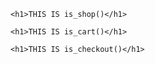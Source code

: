 

<?php if(is_shop()): ?>
    <h1>THIS IS is_shop()</h1>
<?php endif; ?>
<?php if(is_cart()): ?>
    <h1>THIS IS is_cart()</h1>
<?php endif; ?>
 <?php if(is_checkout()): ?>
    <h1>THIS IS is_checkout()</h1>
<?php endif; ?>


<?php if(function_exists('is_woocommerce') && ( is_shop()||is_cart()||is_checkout())){ ?>
<style>
.woocommerce [class*="button"], table.shop_table thead th { background: #5BC500 !important;  color:#ffffff !important;}
p.stock, span.price, p.price, table.group_table td.price span.amount, .woocommerce.box ins, .woocommerce.box span.amount, .woocommerce .star-rating span, .woocommerce-page .star-rating span { color: #5BC500; }
.woocommerce .button, table.shop_table thead th { background: #5BC500 !important; color: #ffffff !important; }
.page-numbers li .current, .page-numbers a:hover, .widget_price_filter .ui-slider .ui-slider-range, .woocommerce-main-image.zoom .dp-wc-zoom > span > span, .wc-product-overlay .dp-wc-view > span > span, .woocommerce-main-image.zoom .dp-wc-zoom > span > span, .woocommerce-message, .woocommerce-error, .woocommerce-info, #payment div.payment_box, ul.products li.product .onsale, span.onsale { background-color: #5BC500; color: #ffffff !important; }
.woocommerce .button:hover, table.cart a.remove, #content table.cart a.remove { background-color: #5BC500 !important; color: #ffffff !important; }
.product-subtotal span.amount { color: #5BC500; }
table.shop_table th { background: #fff; color: #000; }
    .woocommerce .button, table.shop_table thead th {background: #5BC500!important; color: #ffffff!important; }
    .woocommerce-info {background: #5BC500!important; color: #ffffff!important; }
    .page-numbers li .current, .page-numbers a:hover, .widget_price_filter .ui-slider .ui-slider-range, .woocommerce-main-image.zoom .dp-wc-zoom > span > span, .wc-product-overlay .dp-wc-view > span > span, .woocommerce-main-image.zoom .dp-wc-zoom > span > span, .woocommerce-message, .woocommerce-error, .woocommerce-info, #payment div.payment_box, ul.products li.product .onsale, span.onsale {background: #5BC500!important; color: #ffffff!important; }
</style>
<?php } ?>


<meta name="google-site-verification" content="UEUX6bi6A-QBph5GihC8gtTtbGEt6ZazAEscS8XGLM0" />

<!-- Facebook Pixel Code -->
<script>
!function(f,b,e,v,n,t,s){if(f.fbq)return;n=f.fbq=function(){n.callMethod?
n.callMethod.apply(n,arguments):n.queue.push(arguments)};if(!f._fbq)f._fbq=n;
n.push=n;n.loaded=!0;n.version='2.0';n.queue=[];t=b.createElement(e);t.async=!0;
t.src=v;s=b.getElementsByTagName(e)[0];s.parentNode.insertBefore(t,s)}(window,
document,'script','https://connect.facebook.net/en_US/fbevents.js');
fbq('init', '117697075275340'); // Insert your pixel ID here.
fbq('track', 'PageView');
</script>
<noscript><img height="1" width="1" style="display:none"
src="https://www.facebook.com/tr?id=117697075275340&ev=PageView&noscript=1"
/></noscript>
<!-- DO NOT MODIFY -->
<!-- End Facebook Pixel Code -->


<!-- Facebook Pixel Code -->
<script>
!function(f,b,e,v,n,t,s){if(f.fbq)return;n=f.fbq=function(){n.callMethod?
n.callMethod.apply(n,arguments):n.queue.push(arguments)};if(!f._fbq)f._fbq=n;
n.push=n;n.loaded=!0;n.version='2.0';n.queue=[];t=b.createElement(e);t.async=!0;
t.src=v;s=b.getElementsByTagName(e)[0];s.parentNode.insertBefore(t,s)}(window,
document,'script','https://connect.facebook.net/en_US/fbevents.js');
fbq('init', '273487349783945'); // Insert your pixel ID here.
fbq('track', 'PageView');
</script>
<noscript><img height="1" width="1" style="display:none"
src="https://www.facebook.com/tr?id=273487349783945&ev=PageView&noscript=1"
/></noscript>
<!-- DO NOT MODIFY -->


<!-- End Facebook Pixel Code -->